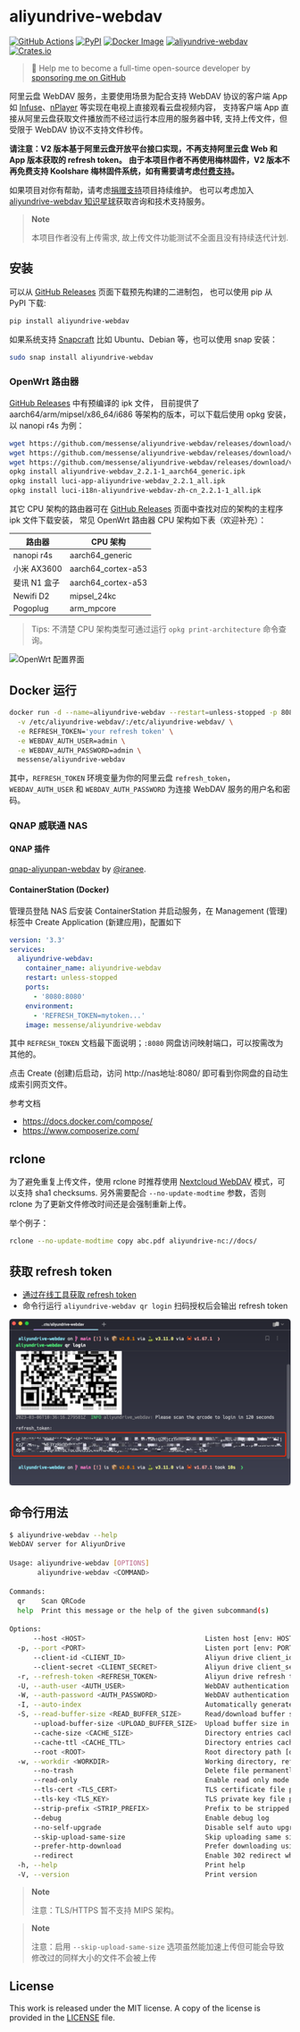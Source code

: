 # aliyundrive-webdav

[![GitHub Actions](https://github.com/messense/aliyundrive-webdav/workflows/CI/badge.svg)](https://github.com/messense/aliyundrive-webdav/actions?query=workflow%3ACI)
[![PyPI](https://img.shields.io/pypi/v/aliyundrive-webdav.svg)](https://pypi.org/project/aliyundrive-webdav)
[![Docker Image](https://img.shields.io/docker/pulls/messense/aliyundrive-webdav.svg?maxAge=2592000)](https://hub.docker.com/r/messense/aliyundrive-webdav/)
[![aliyundrive-webdav](https://snapcraft.io/aliyundrive-webdav/badge.svg)](https://snapcraft.io/aliyundrive-webdav)
[![Crates.io](https://img.shields.io/crates/v/aliyundrive-webdav.svg)](https://crates.io/crates/aliyundrive-webdav)

> 🚀 Help me to become a full-time open-source developer by [sponsoring me on GitHub](https://github.com/sponsors/messense)

阿里云盘 WebDAV 服务，主要使用场景为配合支持 WebDAV 协议的客户端 App 如 [Infuse](https://firecore.com/infuse)、[nPlayer](https://nplayer.com)
等实现在电视上直接观看云盘视频内容， 支持客户端 App 直接从阿里云盘获取文件播放而不经过运行本应用的服务器中转, 支持上传文件，但受限于 WebDAV 协议不支持文件秒传。

**请注意：V2 版本基于阿里云盘开放平台接口实现，不再支持阿里云盘 Web 和 App 版本获取的 refresh token。**
**由于本项目作者不再使用梅林固件，V2 版本不再免费支持 Koolshare 梅林固件系统，如有需要请考虑[付费支持](https://github.com/messense/aliyundrive-webdav/discussions/778)。**

如果项目对你有帮助，请考虑[捐赠支持](https://github.com/messense/aliyundrive-webdav/discussions/126)项目持续维护。
也可以考虑加入[aliyundrive-webdav 知识星球](https://t.zsxq.com/0c9sq6Ca8)获取咨询和技术支持服务。

> **Note**
>
> 本项目作者没有上传需求, 故上传文件功能测试不全面且没有持续迭代计划.

## 安装

可以从 [GitHub Releases](https://github.com/messense/aliyundrive-webdav/releases) 页面下载预先构建的二进制包， 也可以使用 pip 从 PyPI 下载:

```bash
pip install aliyundrive-webdav
```

如果系统支持 [Snapcraft](https://snapcraft.io) 比如 Ubuntu、Debian 等，也可以使用 snap 安装：

```bash
sudo snap install aliyundrive-webdav
```

### OpenWrt 路由器

[GitHub Releases](https://github.com/messense/aliyundrive-webdav/releases) 中有预编译的 ipk 文件， 目前提供了
aarch64/arm/mipsel/x86_64/i686 等架构的版本，可以下载后使用 opkg 安装，以 nanopi r4s 为例：

```bash
wget https://github.com/messense/aliyundrive-webdav/releases/download/v2.2.1/aliyundrive-webdav_2.2.1-1_aarch64_generic.ipk
wget https://github.com/messense/aliyundrive-webdav/releases/download/v2.2.1/luci-app-aliyundrive-webdav_2.2.1_all.ipk
wget https://github.com/messense/aliyundrive-webdav/releases/download/v2.2.1/luci-i18n-aliyundrive-webdav-zh-cn_2.2.1-1_all.ipk
opkg install aliyundrive-webdav_2.2.1-1_aarch64_generic.ipk
opkg install luci-app-aliyundrive-webdav_2.2.1_all.ipk
opkg install luci-i18n-aliyundrive-webdav-zh-cn_2.2.1-1_all.ipk
```

其它 CPU 架构的路由器可在 [GitHub Releases](https://github.com/messense/aliyundrive-webdav/releases) 页面中查找对应的架构的主程序 ipk 文件下载安装， 常见
OpenWrt 路由器 CPU 架构如下表（欢迎补充）：

| 路由器       | CPU 架构           |
| ------------ | ------------------ |
| nanopi r4s   | aarch64_generic    |
| 小米 AX3600  | aarch64_cortex-a53 |
| 斐讯 N1 盒子 | aarch64_cortex-a53 |
| Newifi D2    | mipsel_24kc        |
| Pogoplug     | arm_mpcore         |

> Tips: 不清楚 CPU 架构类型可通过运行 `opkg print-architecture` 命令查询。

![OpenWrt 配置界面](./doc/openwrt.png)

## Docker 运行

```bash
docker run -d --name=aliyundrive-webdav --restart=unless-stopped -p 8080:8080 \
  -v /etc/aliyundrive-webdav/:/etc/aliyundrive-webdav/ \
  -e REFRESH_TOKEN='your refresh token' \
  -e WEBDAV_AUTH_USER=admin \
  -e WEBDAV_AUTH_PASSWORD=admin \
  messense/aliyundrive-webdav
```

其中，`REFRESH_TOKEN` 环境变量为你的阿里云盘 `refresh_token`，`WEBDAV_AUTH_USER`
和 `WEBDAV_AUTH_PASSWORD` 为连接 WebDAV 服务的用户名和密码。

### QNAP 威联通 NAS

#### QNAP 插件

[qnap-aliyunpan-webdav](https://github.com/iranee/qnap-aliyunpan-webdav) by
[@iranee](https://github.com/iranee).

#### ContainerStation (Docker)

管理员登陆 NAS 后安装 ContainerStation 并启动服务，在 Management (管理) 标签中 Create Application (新建应用)，配置如下

```yaml
version: '3.3'
services:
  aliyundrive-webdav:
    container_name: aliyundrive-webdav
    restart: unless-stopped
    ports:
      - '8080:8080'
    environment:
      - 'REFRESH_TOKEN=mytoken...'
    image: messense/aliyundrive-webdav
```

其中 `REFRESH_TOKEN` 文档最下面说明；`:8080` 网盘访问映射端口，可以按需改为其他的。

点击 Create (创建)后启动，访问 http://nas地址:8080/ 即可看到你网盘的自动生成索引网页文件。

参考文档

- https://docs.docker.com/compose/
- https://www.composerize.com/

## rclone

为了避免重复上传文件，使用 rclone 时推荐使用 [Nextcloud WebDAV](https://rclone.org/webdav/#nextcloud) 模式，可以支持 sha1 checksums. 
另外需要配合 `--no-update-modtime` 参数，否则 rclone 为了更新文件修改时间还是会强制重新上传。

举个例子：

```bash
rclone --no-update-modtime copy abc.pdf aliyundrive-nc://docs/
```

## 获取 refresh token

* [通过在线工具获取 refresh token](https://messense-aliyundrive-webdav-backendrefresh-token-ucs0wn.streamlit.app/)
* 命令行运行 `aliyundrive-webdav qr login` 扫码授权后会输出 refresh token

![扫码获取 refresh token](./doc/refresh-token.png)

## 命令行用法

```bash
$ aliyundrive-webdav --help
WebDAV server for AliyunDrive

Usage: aliyundrive-webdav [OPTIONS]
       aliyundrive-webdav <COMMAND>

Commands:
  qr    Scan QRCode
  help  Print this message or the help of the given subcommand(s)

Options:
      --host <HOST>                              Listen host [env: HOST=] [default: 0.0.0.0]
  -p, --port <PORT>                              Listen port [env: PORT=] [default: 8080]
      --client-id <CLIENT_ID>                    Aliyun drive client_id [env: CLIENT_ID=]
      --client-secret <CLIENT_SECRET>            Aliyun drive client_secret [env: CLIENT_SECRET=]
  -r, --refresh-token <REFRESH_TOKEN>            Aliyun drive refresh token [env: REFRESH_TOKEN=]
  -U, --auth-user <AUTH_USER>                    WebDAV authentication username [env: WEBDAV_AUTH_USER=]
  -W, --auth-password <AUTH_PASSWORD>            WebDAV authentication password [env: WEBDAV_AUTH_PASSWORD=]
  -I, --auto-index                               Automatically generate index.html
  -S, --read-buffer-size <READ_BUFFER_SIZE>      Read/download buffer size in bytes, defaults to 10MB [default: 10485760]
      --upload-buffer-size <UPLOAD_BUFFER_SIZE>  Upload buffer size in bytes, defaults to 16MB [default: 16777216]
      --cache-size <CACHE_SIZE>                  Directory entries cache size [default: 1000]
      --cache-ttl <CACHE_TTL>                    Directory entries cache expiration time in seconds [default: 600]
      --root <ROOT>                              Root directory path [default: /]
  -w, --workdir <WORKDIR>                        Working directory, refresh_token will be stored in there if specified
      --no-trash                                 Delete file permanently instead of trashing it
      --read-only                                Enable read only mode
      --tls-cert <TLS_CERT>                      TLS certificate file path [env: TLS_CERT=]
      --tls-key <TLS_KEY>                        TLS private key file path [env: TLS_KEY=]
      --strip-prefix <STRIP_PREFIX>              Prefix to be stripped off when handling request [env: WEBDAV_STRIP_PREFIX=]
      --debug                                    Enable debug log
      --no-self-upgrade                          Disable self auto upgrade
      --skip-upload-same-size                    Skip uploading same size file
      --prefer-http-download                     Prefer downloading using HTTP protocol
      --redirect                                 Enable 302 redirect when possible
  -h, --help                                     Print help
  -V, --version                                  Print version
```

> **Note**
> 
> 注意：TLS/HTTPS 暂不支持 MIPS 架构。

> **Note**
> 
> 注意：启用 `--skip-upload-same-size` 选项虽然能加速上传但可能会导致修改过的同样大小的文件不会被上传

## License

This work is released under the MIT license. A copy of the license is provided in the [LICENSE](./LICENSE) file.
